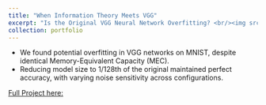 ```yaml
---
title: "When Information Theory Meets VGG"
excerpt: "Is the Original VGG Neural Network Overfitting? <br/><img src='/images/vgg_generalizability.png'>"
collection: portfolio
---
```

- We found potential overfitting in VGG networks on MNIST, despite identical Memory-Equivalent Capacity (MEC).
- Reducing model size to 1/128th of the original maintained perfect accuracy, with varying noise sensitivity across configurations.

[Full Project here:](https://github.com/seanzhou1207/VGG-MEC)

